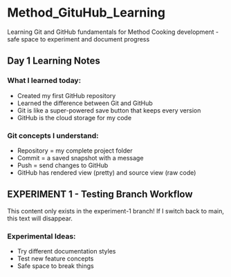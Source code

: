 # Method_GituHub_Learning
Learning Git and GitHub fundamentals for Method Cooking development - safe space to experiment and document progress

## Day 1 Learning Notes

### What I learned today:
- Created my first GitHub repository
- Learned the difference between Git and GitHub
- Git is like a super-powered save button that keeps every version
- GitHub is the cloud storage for my code

### Git concepts I understand:
- Repository = my complete project folder
- Commit = a saved snapshot with a message
- Push = send changes to GitHub
- GitHub has rendered view (pretty) and source view (raw code)

## EXPERIMENT 1 - Testing Branch Workflow
This content only exists in the experiment-1 branch!
If I switch back to main, this text will disappear.

### Experimental Ideas:
- Try different documentation styles
- Test new feature concepts
- Safe space to break things
